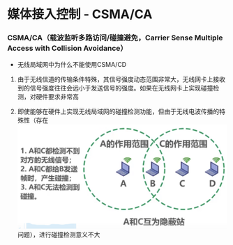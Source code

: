 # 媒体接入控制 - CSMA/CA


### CSMA/CA（载波监听多路访问/碰撞避免，Carrier Sense Multiple Access with Collision Avoidance）

* 无线局域网中为什么不能使用CSMA/CD

1. 由于无线信道的传输条件特殊，其信号强度动态范围非常大，无线网卡上接收到的信号强度往往会远小于发送信号的强度。如果在无线网卡上实现碰撞检测，对硬件要求非常高

2. 即使能够在硬件上实现无线局域网的碰撞检测功能，但由于无线电波传播的特殊性（存在![隐蔽站](image/隐蔽站.png)问题），进行碰撞检测意义不大

